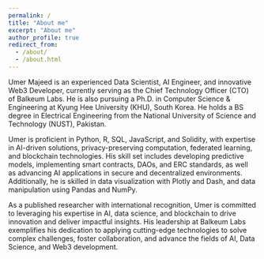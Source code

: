 ```yaml
---
permalink: /
title: "About me"
excerpt: "About me"
author_profile: true
redirect_from: 
  - /about/
  - /about.html
---
```


Umer Majeed is an experienced Data Scientist, AI Engineer, and innovative Web3 Developer, currently serving as the Chief Technology Officer (CTO) of Balkeum Labs. He is also pursuing a Ph.D. in Computer Science & Engineering at Kyung Hee University (KHU), South Korea. He holds a BS degree in Electrical Engineering from the National University of Science and Technology (NUST), Pakistan.

Umer is proficient in Python, R, SQL, JavaScript, and Solidity, with expertise in AI-driven solutions, privacy-preserving computation, federated learning, and blockchain technologies. His skill set includes developing predictive models, implementing smart contracts, DAOs, and ERC standards, as well as advancing AI applications in secure and decentralized environments. Additionally, he is skilled in data visualization with Plotly and Dash, and data manipulation using Pandas and NumPy.

As a published researcher with international recognition, Umer is committed to leveraging his expertise in AI, data science, and blockchain to drive innovation and deliver impactful insights. His leadership at Balkeum Labs exemplifies his dedication to applying cutting-edge technologies to solve complex challenges, foster collaboration, and advance the fields of AI, Data Science, and Web3 development.